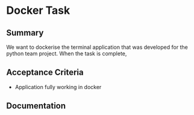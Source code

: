 # Docker Task

## Summary
We want to dockerise the terminal application that was developed for the python team project. When the task is complete, 

## Acceptance Criteria
- Application fully working in docker

## Documentation

